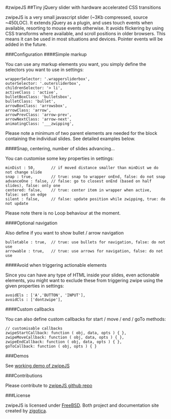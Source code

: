 #zwipeJS
##Tiny jQuery slider with hardware accelerated CSS transitions

zwipeJS is a very small javascript slider (~3Kb compressed, source ~450LOC). It extends jQuery as a plugin, and uses touch events when available, resorting to mouse events otherwise. It avoids flickering by using CSS transforms where available, and scroll positions in older browsers. This means it can be used in most situations and devices. Pointer events will be added in the future.

###Configuration
####Simple markup

You can use any markup elements you want, you simply define the selectors you want to use in settings:

```
wrapperSelector: '.wrappersliderbox',
outerSelector: '.outersliderbox',
childrenSelector: '> li',
activeClass : 'active',
bulletBoxClass: 'bulletsbox',
bulletClass: 'bullet',
arrowBoxClass: 'arrowsbox',
arrowClass: 'arrow',
arrowPrevClass: 'arrow-prev',
arrowNextClass: 'arrow-next',
animatingClass: '___zwipping',
```

Please note a minimum of two parent elements are needed for the block containing the individual slides. See detailed examples below.

####Snap, centering, number of slides advancing…

You can customise some key properties in settings:

```
minDist : 50,       // if moved distance smaller than minDist we do not change slide
snap : true,        // true: snap to wrapper onEnd, false: do not snap
advanceOne : false, // false: go to closest onEnd (based on half slides), false: only one
centered: false,    // true: center item in wrapper when active, false: set on edge
silent : false,     // false: update position while zwipping, true: do not update
```

Please note there is no Loop behaviour at the moment.


####Optional navigation

Also define if you want to show bullet / arrow navigation

```
bulletable : true,  // true: use bullets for navigation, false: do not use
arrowable : true,   // true: use arrows for navigation, false: do not use
```

####Avoid when triggering actionable elements

Since you can have any type of HTML inside your slides, even actionable elements, you might want to exclude these from triggering zwipe using the given properties in settings:

```
avoidEls : ['A','BUTTON', 'INPUT'],
avoidCls : ['dontzwipe'],
```

####Custom callbacks

You can also define custom callbacks for start / move / end / goTo methods:

```
// customisable callbacks
zwipeStartCallback: function ( obj, data, opts ) { },
zwipeMoveCallback: function ( obj, data, opts ) { },
zwipeEndCallback: function ( obj, data, opts ) { },
goToCallback: function ( obj, opts ) { }
```


###Demos

See [working demo of zwipeJS](http://zigotica.github.io/zwipeJS/)


###Contributions

Please contribute to [zwipeJS github repo](http://www.github.com/zigotica/zwipeJS/)

###License

zwipeJS is licensed under [FreeBSD](http://www.github.com/zigotica/zwipeJS/blob/master/license.txt). Both project and documentation site created by [zigotica](http://www.zigotica.com).

